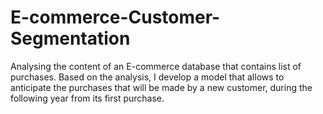 # E-commerce-Customer-Segmentation
Analysing the content of an E-commerce database that contains list of purchases. Based on the analysis, I develop a model that allows to anticipate the purchases that will be made by a new customer, during the following year from its first purchase.
